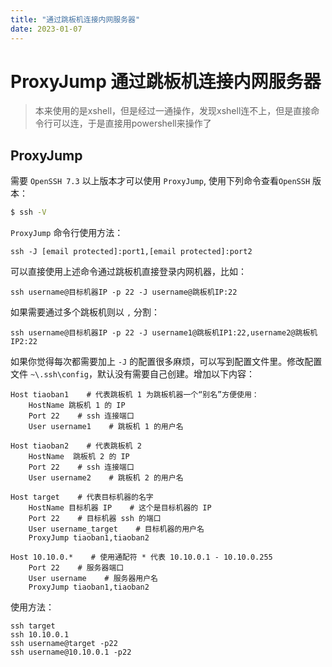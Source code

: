 ```yaml
---
title: "通过跳板机连接内网服务器"
date: 2023-01-07
---
```


# ProxyJump 通过跳板机连接内网服务器 

> 本来使用的是xshell，但是经过一通操作，发现xshell连不上，但是直接命令行可以连，于是直接用powershell来操作了

## ProxyJump

需要 `OpenSSH 7.3` 以上版本才可以使用 `ProxyJump`, 使用下列命令查看`OpenSSH` 版本：

```bash
$ ssh -V
```

`ProxyJump` 命令行使用方法：

```ssh
ssh -J [email protected]:port1,[email protected]:port2 
```

可以直接使用上述命令通过跳板机直接登录内网机器，比如：

```ssh
ssh username@目标机器IP -p 22 -J username@跳板机IP:22
```

如果需要通过多个跳板机则以 `,` 分割：

```ssh
ssh username@目标机器IP -p 22 -J username1@跳板机IP1:22,username2@跳板机IP2:22
```

如果你觉得每次都需要加上 `-J` 的配置很多麻烦，可以写到配置文件里。修改配置文件 `~\.ssh\config`，默认没有需要自己创建。增加以下内容：

```config
Host tiaoban1    # 代表跳板机 1 为跳板机器一个“别名”方便使用：
    HostName 跳板机 1 的 IP
    Port 22    # ssh 连接端口
    User username1    # 跳板机 1 的用户名

Host tiaoban2    # 代表跳板机 2
    HostName  跳板机 2 的 IP
    Port 22    # ssh 连接端口
    User username2    # 跳板机 2 的用户名

Host target    # 代表目标机器的名字
    HostName 目标机器 IP    # 这个是目标机器的 IP
    Port 22    # 目标机器 ssh 的端口
    User username_target    # 目标机器的用户名
    ProxyJump tiaoban1,tiaoban2

Host 10.10.0.*    # 使用通配符 * 代表 10.10.0.1 - 10.10.0.255
    Port 22    # 服务器端口
    User username    # 服务器用户名
    ProxyJump tiaoban1,tiaoban2
```

使用方法：

```ssh
ssh target
ssh 10.10.0.1
ssh username@target -p22
ssh username@10.10.0.1 -p22
```

